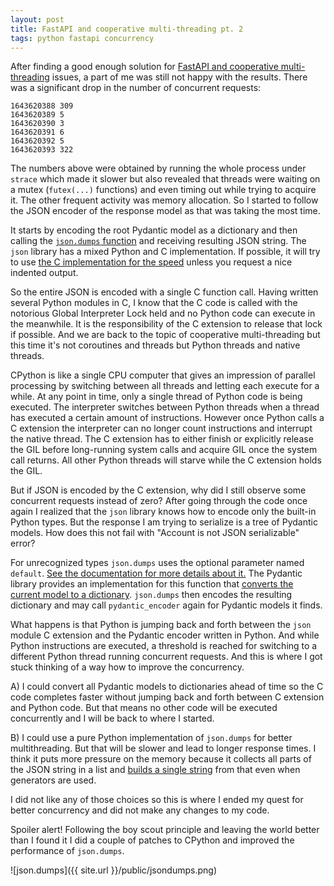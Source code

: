 ```yaml
---
layout: post
title: FastAPI and cooperative multi-threading pt. 2
tags: python fastapi concurrency
---
```


After finding a good enough solution for [FastAPI and cooperative multi-threading](https://aivarsk.com/2022/01/21/fastapi-concurrency/) issues, a part of me was still not happy with the results. There was a significant drop in the number of concurrent requests:

```
1643620388 309
1643620389 5
1643620390 3
1643620391 6
1643620392 5
1643620393 322
```

The numbers above were obtained by running the whole process under `strace` which made it slower but also revealed that threads were waiting on a mutex (`futex(...)` functions) and even timing out while trying to acquire it. The other frequent activity was memory allocation. So I started to follow the JSON encoder of the response model as that was taking the most time.

It starts by encoding the root Pydantic model as a dictionary and then calling the [`json.dumps` function](https://github.com/samuelcolvin/pydantic/blob/36c53ceaa3e72876d4b438e124fc90a2cbc4ecef/pydantic/main.py#L490) and receiving resulting JSON string. The `json` library has a mixed Python and C implementation. If possible, it will try to use [the C implementation for the speed](https://github.com/python/cpython/blob/0fc3517cf46ec79b4681c31916d4081055a7ed09/Lib/json/encoder.py#L14) unless you request a nice indented output.

So the entire JSON is encoded with a single C function call. Having written several Python modules in C, I know that the C code is called with the notorious Global Interpreter Lock held and no Python code can execute in the meanwhile. It is the responsibility of the C extension to release that lock if possible. And we are back to the topic of cooperative multi-threading but this time it's not coroutines and threads but Python threads and native threads.

CPython is like a single CPU computer that gives an impression of parallel processing by switching between all threads and letting each execute for a while. At any point in time, only a single thread of Python code is being executed. The interpreter switches between Python threads when a thread has executed a certain amount of instructions. However once Python calls a C extension the interpreter can no longer count instructions and interrupt the native thread. The C extension has to either finish or explicitly release the GIL before long-running system calls and acquire GIL once the system call returns. All other Python threads will starve while the C extension holds the GIL.

But if JSON is encoded by the C extension, why did I still observe some concurrent requests instead of zero? After going through the code once again I realized that the `json` library knows how to encode only the built-in Python types. But the response I am trying to serialize is a tree of Pydantic models. How does this not fail with "Account is not JSON serializable" error?

For unrecognized types `json.dumps` uses the optional parameter named `default`. [See the documentation for more details about it.](https://docs.python.org/3/library/json.html#json.dumps) The Pydantic library provides an implementation for this function that [converts the current model to a dictionary](https://github.com/samuelcolvin/pydantic/blob/36c53ceaa3e72876d4b438e124fc90a2cbc4ecef/pydantic/json.py#L72). `json.dumps` then encodes the resulting dictionary and may call `pydantic_encoder` again for Pydantic models it finds.

What happens is that Python is jumping back and forth between the `json` module C extension and the Pydantic encoder written in Python. And while Python instructions are executed, a threshold is reached for switching to a different Python thread running concurrent requests. And this is where I got stuck thinking of a way how to improve the concurrency.

A) I could convert all Pydantic models to dictionaries ahead of time so the C code completes faster without jumping back and forth between C extension and Python code. But that means no other code will be executed concurrently and I will be back to where I started.

B) I could use a pure Python implementation of `json.dumps` for better multithreading. But that will be slower and lead to longer response times. I think it puts more pressure on the memory because it collects all parts of the JSON string in a list and [builds a single string](https://github.com/python/cpython/blob/0fc3517cf46ec79b4681c31916d4081055a7ed09/Lib/json/encoder.py#L202) from that even when generators are used.

I did not like any of those choices so this is where I ended my quest for better concurrency and did not make any changes to my code.

Spoiler alert! Following the boy scout principle and leaving the world better than I found it I did a couple of patches to CPython and improved the performance of `json.dumps`.

![json.dumps]({{ site.url }}/public/jsondumps.png)
